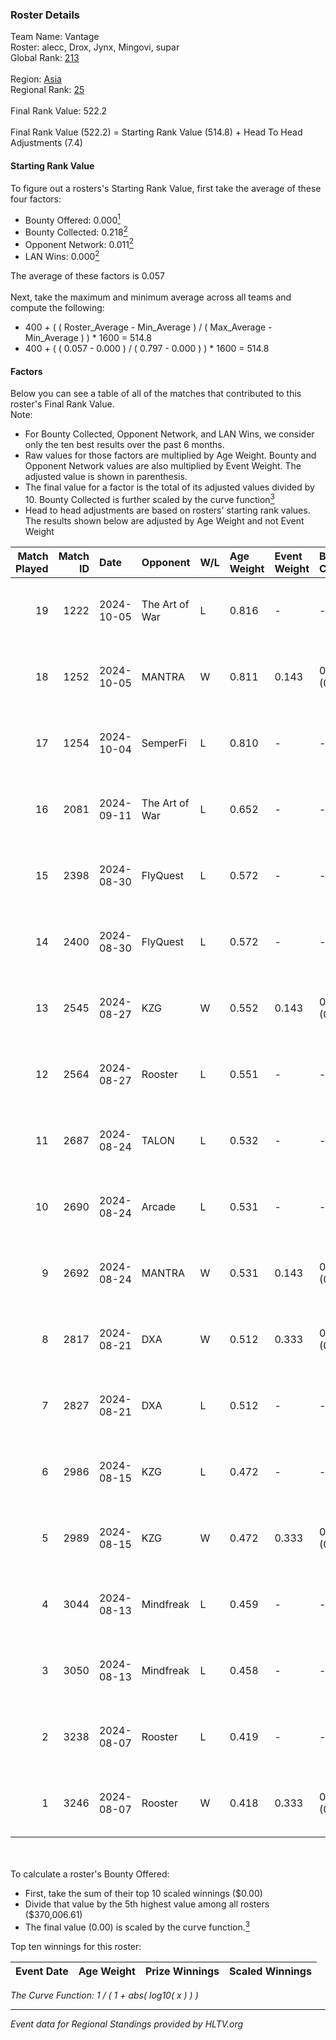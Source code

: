 ### Roster Details<br />
Team Name: Vantage<br />
Roster: alecc, Drox, Jynx, Mingovi, supar<br />
Global Rank: [213](../../standings_global_2024_12_02.md)<br />
<br />
Region: [Asia]( ../../standings_asia_2024_12_02.md)<br />
Regional Rank: [25]( ../../standings_asia_2024_12_02.md)<br />
<br />
Final Rank Value:  522.2<br />
<br />
Final Rank Value (522.2) = Starting Rank Value (514.8) + Head To Head Adjustments (7.4)<br />

#### Starting Rank Value<br />
To figure out a rosters's Starting Rank Value, first take the average of these four factors:<br />
- Bounty Offered: 0.000[<sup>1</sup>](#table2)
- Bounty Collected: 0.218[<sup>2</sup>](#table1)
- Opponent Network: 0.011[<sup>2</sup>](#table1)
- LAN Wins: 0.000[<sup>2</sup>](#table1)

The average of these factors is 0.057<br />
<br />
Next, take the maximum and minimum average across all teams and compute the following:<br />
- 400 + ( ( Roster_Average - Min_Average ) / ( Max_Average - Min_Average ) ) * 1600 = 514.8
- 400 + ( ( 0.057 - 0.000 ) / ( 0.797 - 0.000 ) ) * 1600 = 514.8


#### Factors<br />
Below you can see a table of all of the matches that contributed to this roster's Final Rank Value.<br />
Note:<br />

- For Bounty Collected, Opponent Network, and LAN Wins, we consider only the ten best results over the past 6 months.
- Raw values for those factors are multiplied by Age Weight. Bounty and Opponent Network values are also multiplied by Event Weight. The adjusted value is shown in parenthesis.
- The final value for a factor is the total of its adjusted values divided by 10. Bounty Collected is further scaled by the curve function[<sup>3</sup>](#curveFunction)
- Head to head adjustments are based on rosters' starting rank values. The results shown below are adjusted by Age Weight and not Event Weight
<span id="table1"></span><br />


| Match Played | Match ID | Date       | Opponent       | W/L | Age Weight | Event Weight | Bounty Collected | Opponent Network | LAN Wins  | H2H Adj. | Roster                             |
| -: | -: | :- | :- | :- | :- | :- | :- | :- | :- | -: | :- |
|           19 |     1222 | 2024-10-05 | The Art of War | L   | 0.816      | -            | -                | -                | -         |    -6.80 | alecc, Drox, Jynx, Mingovi, supar  |
|           18 |     1252 | 2024-10-05 | MANTRA         | W   | 0.811      | 0.143        | 0.001 (0.000)    | 0.080 (0.009)    | 0 (0.000) |    16.07 | alecc, Drox, Jynx, Mingovi, supar  |
|           17 |     1254 | 2024-10-04 | SemperFi       | L   | 0.810      | -            | -                | -                | -         |   -13.40 | alecc, Drox, Jynx, Mingovi, supar  |
|           16 |     2081 | 2024-09-11 | The Art of War | L   | 0.652      | -            | -                | -                | -         |    -5.77 | alecc, Drox, Jynx, N1ghtraid, nauh |
|           15 |     2398 | 2024-08-30 | FlyQuest       | L   | 0.572      | -            | -                | -                | -         |    -0.12 | alecc, Drox, Jynx, N1ghtraid, nauh |
|           14 |     2400 | 2024-08-30 | FlyQuest       | L   | 0.572      | -            | -                | -                | -         |    -0.12 | alecc, Drox, Jynx, N1ghtraid, nauh |
|           13 |     2545 | 2024-08-27 | KZG            | W   | 0.552      | 0.143        | 0.002 (0.000)    | 0.147 (0.012)    | 0 (0.000) |    11.91 | alecc, Drox, Jynx, N1ghtraid, nauh |
|           12 |     2564 | 2024-08-27 | Rooster        | L   | 0.551      | -            | -                | -                | -         |    -4.46 | alecc, Drox, Jynx, N1ghtraid, nauh |
|           11 |     2687 | 2024-08-24 | TALON          | L   | 0.532      | -            | -                | -                | -         |    -5.89 | alecc, Drox, Jynx, N1ghtraid, nauh |
|           10 |     2690 | 2024-08-24 | Arcade         | L   | 0.531      | -            | -                | -                | -         |    -6.15 | alecc, Drox, Jynx, N1ghtraid, nauh |
|            9 |     2692 | 2024-08-24 | MANTRA         | W   | 0.531      | 0.143        | 0.001 (0.000)    | 0.080 (0.006)    | 0 (0.000) |    10.58 | alecc, Drox, Jynx, N1ghtraid, nauh |
|            8 |     2817 | 2024-08-21 | DXA            | W   | 0.512      | 0.333        | 0.001 (0.000)    | 0.161 (0.027)    | 0 (0.000) |    10.86 | alecc, Drox, Jynx, N1ghtraid, nauh |
|            7 |     2827 | 2024-08-21 | DXA            | L   | 0.512      | -            | -                | -                | -         |    -5.31 | alecc, Drox, Jynx, N1ghtraid, nauh |
|            6 |     2986 | 2024-08-15 | KZG            | L   | 0.472      | -            | -                | -                | -         |    -4.56 | alecc, Drox, Jynx, N1ghtraid, nauh |
|            5 |     2989 | 2024-08-15 | KZG            | W   | 0.472      | 0.333        | 0.002 (0.000)    | 0.147 (0.023)    | 0 (0.000) |    10.54 | alecc, Drox, Jynx, N1ghtraid, nauh |
|            4 |     3044 | 2024-08-13 | Mindfreak      | L   | 0.459      | -            | -                | -                | -         |    -2.93 | alecc, Drox, Jynx, N1ghtraid, nauh |
|            3 |     3050 | 2024-08-13 | Mindfreak      | L   | 0.458      | -            | -                | -                | -         |    -3.00 | alecc, Drox, Jynx, N1ghtraid, nauh |
|            2 |     3238 | 2024-08-07 | Rooster        | L   | 0.419      | -            | -                | -                | -         |    -3.70 | alecc, Drox, Jynx, N1ghtraid, nauh |
|            1 |     3246 | 2024-08-07 | Rooster        | W   | 0.418      | 0.333        | 0.013 (0.002)    | 0.204 (0.028)    | 0 (0.000) |     9.68 | alecc, Drox, Jynx, N1ghtraid, nauh |

<br />
<span id="table2"></span><br />
To calculate a roster's Bounty Offered:<br />

- First, take the sum of their top 10 scaled winnings ($0.00)
- Divide that value by the 5th highest value among all rosters ($370,006.61)
- The final value (0.00) is scaled by the curve function.[<sup>3</sup>](#curveFunction)

Top ten winnings for this roster:<br />

| Event Date | Age Weight | Prize Winnings | Scaled Winnings |
| :- | -: | :- | :- |


<span id="curveFunction"></span>_The Curve Function: 1 / ( 1 + abs( log10( x ) ) )_<br />

---
_Event data for Regional Standings provided by HLTV.org_<br />
